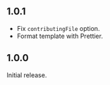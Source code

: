 ## 1.0.1

- Fix `contributingFile` option.
- Format template with Prettier.

## 1.0.0

Initial release.
